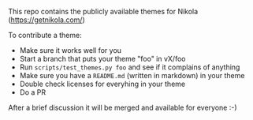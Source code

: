 This repo contains the publicly available themes for Nikola (https://getnikola.com/)

To contribute a theme:

* Make sure it works well for you
* Start a branch that puts your theme "foo" in vX/foo
* Run ``scripts/test_themes.py foo`` and see if it complains of anything
* Make sure you have a ``README.md`` (written in markdown) in your theme
* Double check licenses for everyhing in your theme
* Do a PR

After a brief discussion it will be merged and available for everyone :-)
